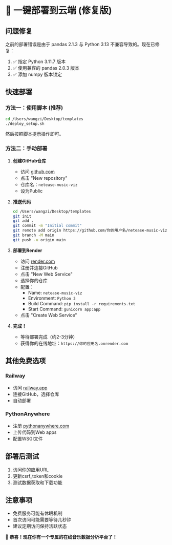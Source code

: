 # 🚀 一键部署到云端 (修复版)

## 问题修复

之前的部署错误是由于 pandas 2.1.3 与 Python 3.13 不兼容导致的。现在已修复：

1. ✅ 指定 Python 3.11.7 版本
2. ✅ 使用兼容的 pandas 2.0.3 版本
3. ✅ 添加 numpy 版本锁定

## 快速部署

### 方法一：使用脚本 (推荐)

```bash
cd /Users/wangzi/Desktop/templates
./deploy_setup.sh
```

然后按照脚本提示操作即可。

### 方法二：手动部署

1. **创建GitHub仓库**
   - 访问 [github.com](https://github.com)
   - 点击 "New repository"
   - 仓库名：`netease-music-viz`
   - 设为Public

2. **推送代码**
   ```bash
   cd /Users/wangzi/Desktop/templates
   git init
   git add .
   git commit -m "Initial commit"
   git remote add origin https://github.com/你的用户名/netease-music-viz.git
   git branch -M main
   git push -u origin main
   ```

3. **部署到Render**
   - 访问 [render.com](https://render.com)
   - 注册并连接GitHub
   - 点击 "New Web Service"
   - 选择你的仓库
   - 配置：
     - Name: `netease-music-viz`
     - Environment: `Python 3`
     - Build Command: `pip install -r requirements.txt`
     - Start Command: `gunicorn app:app`
   - 点击 "Create Web Service"

4. **完成！**
   - 等待部署完成（约2-3分钟）
   - 获得你的在线地址：`https://你的应用名.onrender.com`

## 其他免费选项

### Railway
- 访问 [railway.app](https://railway.app)
- 连接GitHub，选择仓库
- 自动部署

### PythonAnywhere
- 注册 [pythonanywhere.com](https://www.pythonanywhere.com)
- 上传代码到Web apps
- 配置WSGI文件

## 部署后测试

1. 访问你的应用URL
2. 更新csrf_token和cookie
3. 测试数据获取和下载功能

## 注意事项

- 免费服务可能有休眠机制
- 首次访问可能需要等待几秒钟
- 建议定期访问保持活跃状态

🎉 **恭喜！现在你有一个专属的在线音乐数据分析平台了！**
